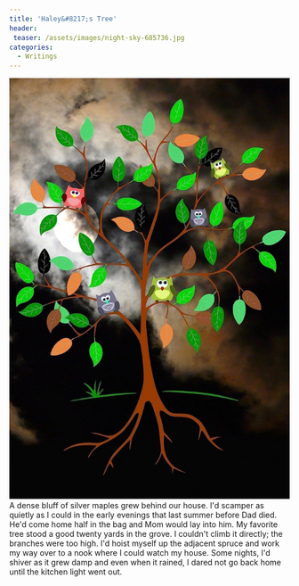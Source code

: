 ```yaml
---
title: 'Haley&#8217;s Tree'
header:
 teaser: /assets/images/night-sky-685736.jpg
categories:
  - Writings
---
```

<img src="/assets/images/night-sky-685736.jpg">A dense bluff of silver maples grew behind our house. I'd scamper as quietly as I could in the early evenings that last summer before Dad died. He'd come home half in the bag and Mom would lay into him. My favorite tree stood a good twenty yards in the grove. I couldn't climb it directly; the branches were too high. I'd hoist myself up the adjacent spruce and work my way over to a nook where I could watch my house. Some nights, I'd shiver as it grew damp and even when it rained, I dared not go back home until the kitchen light went out.
